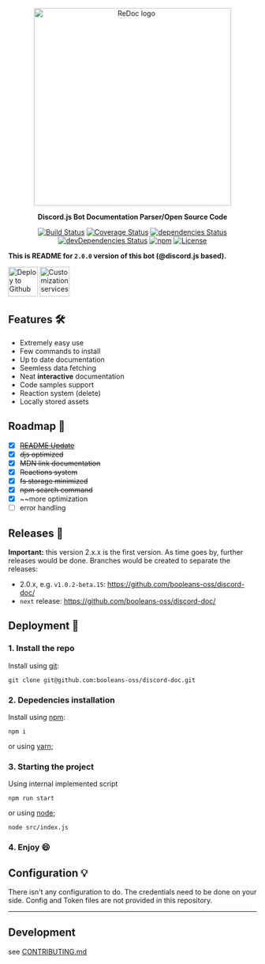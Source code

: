 <div align="center">
  <img alt="ReDoc logo" src="https://www.pngfind.com/pngs/b/102-1026997_jeffy-discordjs-discord-js-logo-hd-png-download.png" width="400px" />

  **Discord.js Bot Documentation Parser/Open Source Code**

  [![Build Status](https://travis-ci.org/Redocly/redoc.svg?branch=master)](https://github.com/booleans-oss/discord-doc/) [![Coverage Status](https://coveralls.io/repos/Redocly/redoc/badge.svg?branch=master&service=github)](https://github.com/booleans-oss/discord-doc/) [![dependencies Status](https://david-dm.org/Redocly/redoc/status.svg)](https://github.com/booleans-oss/discord-doc/) [![devDependencies Status](https://david-dm.org/Redocly/redoc/dev-status.svg)](https://github.com/booleans-oss/discord-doc/) [![npm](http://img.shields.io/npm/v/redoc.svg)](https://www.npmjs.com/package/discord.js) [![License](https://img.shields.io/npm/l/redoc.svg)](https://github.com/booleans-oss/discord-doc/blob/master/LICENSE)


</div>

**This is README for `2.0.0` version of this bot (@discord.js based).**


[<img alt="Deploy to Github" src="http://i.imgur.com/YZmaqk3.png" height="60px">](https://github.com/booleans-oss/discord-doc/) [<img alt="Customization services" src="http://i.imgur.com/c4sUF7M.png" height="60px">](https://github.com/booleans-oss/discord-doc/)

## Features 🛠
- Extremely easy use
- Few commands to install
- Up to date documentation
- Seemless data fetching
- Neat **interactive** documentation <br>
- Code samples support <br>
- Reaction system (delete)
- Locally stored assets

## Roadmap 🏁
  - [x] ~~[README Update](https://github.com/booleans-oss/discord-doc/)~~
  - [x] ~~djs optimized~~
  - [x] ~~MDN link documentation~~
  - [x] ~~Reactions system~~
  - [x] ~~fs storage minimized~~
  - [x] ~~npm search command~~
  - [X] ~~more optimization
  - [ ] error handling

## Releases 🔴
**Important:** this version 2.x.x is the first version. As time goes by, further releases would be done. Branches would be created to separate the releases:
- 2.0.x, e.g. `v1.0.2-beta.15`: https://github.com/booleans-oss/discord-doc/ 
- `next` release: https://github.com/booleans-oss/discord-doc/

## Deployment 🌱

### 1. Install the repo
Install using [git](https://github.com/booleans-oss/discord-doc/):

    git clone git@github.com:booleans-oss/discord-doc.git

### 2. Depedencies installation
Install using [npm](https://docs.npmjs.com/getting-started/what-is-npm):

    npm i

or using [yarn](https://yarnpkg.com);

### 3. Starting the project
Using internal implemented script

    npm run start

or using [node](https://nodejs.com);

    node src/index.js


### 4. Enjoy :smile:

## Configuration 💡

There isn't any configuration to do. The credentials need to be done on your side. Config and Token files are not provided in this repository.

-----------
## Development
see [CONTRIBUTING.md](.github/CONTRIBUTING.md)
